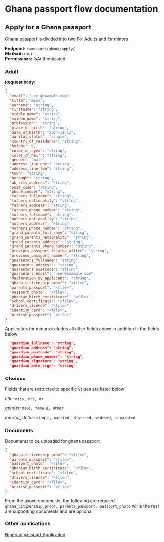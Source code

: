 # Ghana passport flow documentation

## Apply for a Ghana passport 
Ghana passport is divided into two For Adults and for minors

**Endpoint:** `/passport/ghana/apply/`  
**Method:** `POST`  
**Permissions:** IsAuthenticated  

### Adult 

**Request body:**
```json
{
  "email": "user@example.com",
  "title": "miss",
  "surname": "string",
  "firstname": "string",
  "middle_name": "string",
  "maiden_name": "string",
  "profession": "string",
  "place_of_birth": "string",
  "date_of_birth": "2024-11-13",
  "marital_status": "single",
  "country_of_residence": "string",
  "height": 0,
  "color_of_eyes": "string",
  "color_of_hair": "string",
  "gender": "male",
  "address_line_one": "string",
  "address_line_two": "string",
  "town": "string",
  "borough": "string",
  "uk_city_address": "string",
  "post_code": "string",
  "phone_number": "string",
  "fathers_fullname": "string",
  "fathers_nationality": "string",
  "fathers_address": "string",
  "fathers_phone_number": "string",
  "mothers_fullname": "string",
  "mothers_nationality": "string",
  "mothers_address": "string",
  "mothers_phone_number": "string",
  "grand_parents_full_name": "string",
  "grand_parents_nationality": "string",
  "grand_parents_address": "string",
  "grand_parents_phone_number": "string",
  "previous_passport_issuing_office": "string",
  "previous_passport_number": "string",
  "guarantors_fullname": "string",
  "guarantors_address": "string",
  "guarantors_postcode": "string",
  "guarantors_email": "user@example.com",
  "declaration_by_applicant": "string",
  "ghana_citizenship_proof": "<file>",
  "parents_passport": "<file>",
  "passport_photo": "<file>",
  "ghanian_birth_certificate": "<file>",
  "school_certificate": "<file>",
  "drivers_license": "<file>",
  "identity_card": "<file>",
  "british_passport": "<file>"
}
```

Application for minors includes all other fields above in addition to the fields below 

```json
  "guardian_fullname": "string",
  "guardian_address": "string",
  "guardian_postcode": "string",
  "guardian_phone_number": "string",
  "guardian_signature": "string",
  "guardian_date_sign": "string"
```

### Choices 
Fields that are restricted to specific values are listed below 

_title:_ `miss, mrs, mr`

_gender:_ `male, female, other`

_marital_status:_ `single, married, divorced, widowed, separated`

### Documents 
Documents to be uploaded for ghana passport 

```json
{
  "ghana_citizenship_proof": "<file>",
  "parents_passport": "<file>",
  "passport_photo": "<file>",
  "ghanian_birth_certificate": "<file>",
  "school_certificate": "<file>",
  "drivers_license": "<file>",
  "identity_card": "<file>",
  "british_passport": "<file>"
}
```

From the above documents, the following are required 
`ghana_citizenship_proof, parents_passport, passport_photo`
while the rest are supporting documents and are optional

### Other applications
[Nigerian passport Application](./ngn_passport.md)





